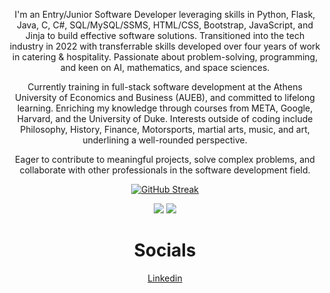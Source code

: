 <div align="center">

I'm an Entry/Junior Software Developer leveraging skills in Python, Flask, Java, C, C#, SQL/MySQL/SSMS, HTML/CSS, Bootstrap, JavaScript, and Jinja to build effective software solutions. Transitioned into the tech industry in 2022 with transferrable skills developed over four years of work in catering & hospitality. Passionate about problem-solving, programming, and keen on AI, mathematics, and space sciences.

Currently training in full-stack software development at the Athens University of Economics and Business (AUEB), and committed to lifelong learning. Enriching my knowledge through courses from META, Google, Harvard, and the University of Duke. Interests outside of coding include Philosophy, History, Finance, Motorsports, martial arts, music, and art, underlining a well-rounded perspective.

Eager to contribute to meaningful projects, solve complex problems, and collaborate with other professionals in the software development field.

<!-- [![Top Langs](https://github-readme-stats-git-masterrstaa-rickstaa.vercel.app/api/top-langs/?username=JohnNtirintis)](https://github.com/anuraghazra/github-readme-stats) -->
    
[![GitHub Streak](https://streak-stats.demolab.com?user=JohnNtirintis&theme=dark)](https://git.io/streak-stats)

![](http://github-profile-summary-cards.vercel.app/api/cards/stats?username=JohnNtirintis&theme=2077)
![](http://github-profile-summary-cards.vercel.app/api/cards/repos-per-language?username=JohnNtirintis&theme=2077)   
</div>

<div align="center">
<h1>Socials</h1>
</div>

<div align="center">
<a href="https://www.linkedin.com/in/ioannis-panagiotis-ntirintis/" target="_blank"> 
    Linkedin
</a>
</div>

